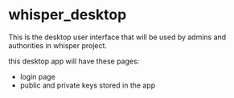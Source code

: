# whisper_desktop

This is the desktop user interface that will be used by admins and authorities in whisper project.

this desktop app will have these pages:

- login page
- public and private keys stored in the app
